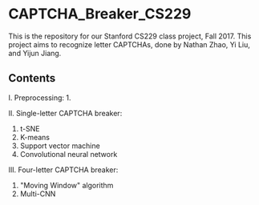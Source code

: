 # CAPTCHA_Breaker_CS229
This is the repository for our Stanford CS229 class project, Fall 2017.
This project aims to recognize letter CAPTCHAs, done by Nathan Zhao, Yi Liu, and Yijun Jiang.

## Contents
I. Preprocessing:
1. 

II. Single-letter CAPTCHA breaker:
1. t-SNE
2. K-means
3. Support vector machine
4. Convolutional neural network

III. Four-letter CAPTCHA breaker:
1. "Moving Window" algorithm
2. Multi-CNN

